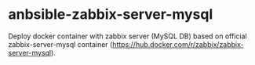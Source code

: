 # anbsible-zabbix-server-mysql
Deploy docker container with zabbix server (MySQL DB)  based on official zabbix-server-mysql container (https://hub.docker.com/r/zabbix/zabbix-server-mysql).
